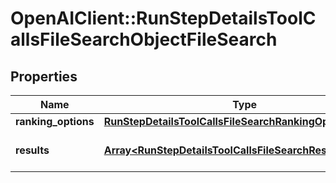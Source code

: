 # OpenAIClient::RunStepDetailsToolCallsFileSearchObjectFileSearch

## Properties
Name | Type | Description | Notes
------------ | ------------- | ------------- | -------------
**ranking_options** | [**RunStepDetailsToolCallsFileSearchRankingOptionsObject**](RunStepDetailsToolCallsFileSearchRankingOptionsObject.md) |  | [optional] 
**results** | [**Array&lt;RunStepDetailsToolCallsFileSearchResultObject&gt;**](RunStepDetailsToolCallsFileSearchResultObject.md) | The results of the file search. | [optional] 

